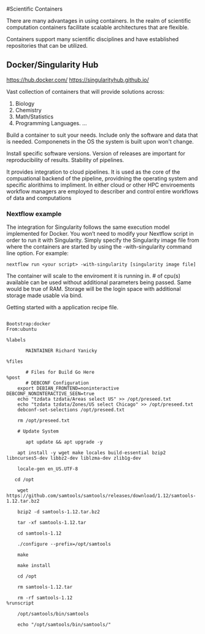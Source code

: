 #Scientific Containers

There are many advantages in using containers. In the realm of scientific computation containers facilitate scalable architectures that are flexible.

Containers support many scientific disciplines and have established repositories that can be utilized. 

## Docker/Singularity Hub

https://hub.docker.com/ 
https://singularityhub.github.io/ 

Vast collection of containers that will provide solutions across:

1) Biology
2) Chemistry
3) Math/Statistics
4) Programming Languages.
...


Build a container to suit your needs.
	Include only the software and data that is needed.
        Componenets in the OS the system is built upon won't change.


Install specific software versions.
	Version of releases are important for reproducibility of results.
        Stability of pipelines.


It provides integration to cloud pipelines. It is used as the core of the compuational backend of the pipeline, providning the operating system and specific alorithims to impliment. 
In either cloud or other HPC enviroements workflow managers are employed to describer and control entire workflows of data and computations

### Nextflow example

The integration for Singularity follows the same execution model implemented for Docker. You won’t need to modify your Nextflow script in order to run it with Singularity. Simply specify the Singularity image file from where the containers are started by using the -with-singularity command line option. For example:

```
nextflow run <your script> -with-singularity [singularity image file]  
```


The container will scale to the enviroment it is running in.
	# of cpu(s) available can be used without additional parameters being passed.
	Same would be true of RAM.
        Storage will be the login space with additional storage made usable via bind.



Getting started with a application recipe file.

```

Bootstrap:docker
From:ubuntu

%labels

       MAINTAINER Richard Yanicky

%files

       # Files for Build Go Here
%post
       # DEBCONF Configuration
    export DEBIAN_FRONTEND=noninteractive DEBCONF_NONINTERACTIVE_SEEN=true
    echo "tzdata tzdata/Areas select US" >> /opt/preseed.txt
    echo "tzdata tzdata/Zones/US select Chicago" >> /opt/preseed.txt
    debconf-set-selections /opt/preseed.txt

    rm /opt/preseed.txt

    # Update System

       apt update && apt upgrade -y

    apt install -y wget make locales build-essential bzip2 libncurses5-dev libbz2-dev liblzma-dev zlib1g-dev

    locale-gen en_US.UTF-8

   cd /opt

    wget https://github.com/samtools/samtools/releases/download/1.12/samtools-1.12.tar.bz2

    bzip2 -d samtools-1.12.tar.bz2

    tar -xf samtools-1.12.tar

    cd samtools-1.12

    ./configure --prefix=/opt/samtools

    make

    make install

    cd /opt

    rm samtools-1.12.tar

    rm -rf samtools-1.12
%runscript

    /opt/samtools/bin/samtools

    echo "/opt/samtools/bin/samtools/"

```
